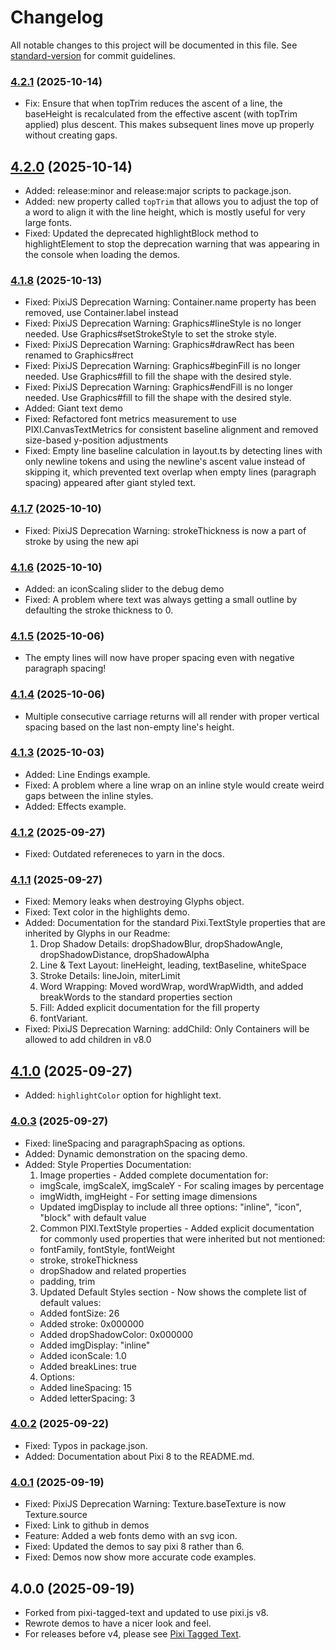 # Changelog

All notable changes to this project will be documented in this file. See [standard-version](https://github.com/conventional-changelog/standard-version) for commit guidelines.

### [4.2.1](https://github.com/rizen/pixi-glyphs/compare/v4.2.0...v4.2.1) (2025-10-14)

- Fix: Ensure that when topTrim reduces the ascent of a line, the baseHeight is recalculated from the effective ascent (with topTrim applied) plus descent. This makes subsequent lines move up properly without creating gaps.

## [4.2.0](https://github.com/rizen/pixi-glyphs/compare/v4.1.8...v4.2.0) (2025-10-14)

- Added: release:minor and release:major scripts to package.json.
- Added: new property called `topTrim` that allows you to adjust the top of a word to align it with the line height, which is mostly useful for very large fonts.
- Fixed: Updated the deprecated highlightBlock method to highlightElement to stop the deprecation warning that was appearing in the console when loading the demos.

### [4.1.8](https://github.com/rizen/pixi-glyphs/compare/v4.1.7...v4.1.8) (2025-10-13)

- Fixed: PixiJS Deprecation Warning: Container.name property has been removed, use Container.label instead
- Fixed: PixiJS Deprecation Warning: Graphics#lineStyle is no longer needed. Use Graphics#setStrokeStyle to set the stroke style.
- Fixed: PixiJS Deprecation Warning: Graphics#drawRect has been renamed to Graphics#rect
- Fixed: PixiJS Deprecation Warning: Graphics#beginFill is no longer needed. Use Graphics#fill to fill the shape with the desired style.
- Fixed: PixiJS Deprecation Warning: Graphics#endFill is no longer needed. Use Graphics#fill to fill the shape with the desired style.
- Added: Giant text demo
- Fixed: Refactored font metrics measurement to use PIXI.CanvasTextMetrics for consistent baseline alignment and removed size-based y-position adjustments
- Fixed: Empty line baseline calculation in layout.ts by detecting lines with only newline tokens and using the newline's ascent value instead of skipping it, which prevented text overlap when empty lines (paragraph spacing) appeared after giant styled text.


### [4.1.7](https://github.com/rizen/pixi-glyphs/compare/v4.1.6...v4.1.7) (2025-10-10)

- Fixed: PixiJS Deprecation Warning: strokeThickness is now a part of stroke by using the new api

### [4.1.6](https://github.com/rizen/pixi-glyphs/compare/v4.1.5...v4.1.6) (2025-10-10)

- Added: an iconScaling slider to the debug demo
- Fixed: A problem where text was always getting a small outline by defaulting the stroke thickness to 0.

### [4.1.5](https://github.com/rizen/pixi-glyphs/compare/v4.1.4...v4.1.5) (2025-10-06)

- The empty lines will now have proper spacing even with negative paragraph spacing!

### [4.1.4](https://github.com/rizen/pixi-glyphs/compare/v4.1.3...v4.1.4) (2025-10-06)

- Multiple consecutive carriage returns will all render with proper vertical spacing based on the last non-empty line's height.

### [4.1.3](https://github.com/rizen/pixi-glyphs/compare/v4.1.2...v4.1.3) (2025-10-03)

- Added: Line Endings example.
- Fixed: A problem where a line wrap on an inline style would create weird gaps between the inline styles.
- Added: Effects example.

### [4.1.2](https://github.com/rizen/pixi-glyphs/compare/v4.1.1...v4.1.2) (2025-09-27)

- Fixed: Outdated refereneces to yarn in the docs.

### [4.1.1](https://github.com/rizen/pixi-glyphs/compare/v4.1.0...v4.1.1) (2025-09-27)

- Fixed: Memory leaks when destroying Glyphs object.
- Fixed: Text color in the highlights demo.
- Added: Documentation for the standard Pixi.TextStyle properties that are inherited by Glyphs in our Readme:
  1. Drop Shadow Details: dropShadowBlur, dropShadowAngle, dropShadowDistance, dropShadowAlpha
  2. Line & Text Layout: lineHeight, leading, textBaseline, whiteSpace
  3. Stroke Details: lineJoin, miterLimit
  4. Word Wrapping: Moved wordWrap, wordWrapWidth, and added breakWords to the standard properties section
  5. Fill: Added explicit documentation for the fill property
  6. fontVariant.
- Fixed: PixiJS Deprecation Warning: addChild: Only Containers will be allowed to add children in v8.0

## [4.1.0](https://github.com/rizen/pixi-glyphs/compare/v4.0.3...v4.1.0) (2025-09-27)

- Added: `highlightColor` option for highlight text.

### [4.0.3](https://github.com/rizen/pixi-glyphs/compare/v4.0.2...v4.0.3) (2025-09-27)

- Fixed: lineSpacing and paragraphSpacing as options.
- Added: Dynamic demonstration on the spacing demo.
- Added: Style Properties Documentation:
  1. Image properties - Added complete documentation for:
    - imgScale, imgScaleX, imgScaleY - For scaling images by percentage
    - imgWidth, imgHeight - For setting image dimensions
    - Updated imgDisplay to include all three options: "inline", "icon", "block" with default value
  2. Common PIXI.TextStyle properties - Added explicit documentation for commonly used properties that were inherited but not mentioned:
    - fontFamily, fontStyle, fontWeight
    - stroke, strokeThickness
    - dropShadow and related properties
    - padding, trim
  3. Updated Default Styles section - Now shows the complete list of default values:
    - Added fontSize: 26
    - Added stroke: 0x000000
    - Added dropShadowColor: 0x000000
    - Added imgDisplay: "inline"
    - Added iconScale: 1.0
    - Added breakLines: true
  4. Options:
    - Added lineSpacing: 15
    - Added letterSpacing: 3

### [4.0.2](https://github.com/rizen/pixi-glyphs/compare/v4.0.1...v4.0.2) (2025-09-22)

- Fixed: Typos in package.json. 
- Added: Documentation about Pixi 8 to the README.md.

### [4.0.1](https://github.com/rizen/pixi-glyphs/compare/v5.0.0...v4.0.1) (2025-09-19)

- Fixed: PixiJS Deprecation Warning: Texture.baseTexture is now Texture.source
- Fixed: Link to github in demos
- Feature: Added a web fonts demo with an svg icon.
- Fixed: Updated the demos to say pixi 8 rather than 6.
- Fixed: Demos now show more accurate code examples.

## 4.0.0 (2025-09-19)

- Forked from pixi-tagged-text and updated to use pixi.js v8.
- Rewrote demos to have a nicer look and feel.
- For releases before v4, please see [Pixi Tagged Text](https://github.com/mimshwright/pixi-tagged-text).
